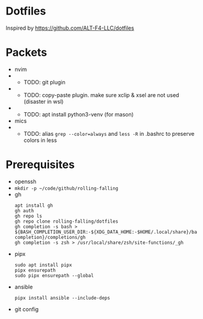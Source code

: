 # Dotfiles

Inspired by https://github.com/ALT-F4-LLC/dotfiles

# Packets

- nvim
- - TODO: git plugin
- - TODO: copy-paste plugin. make sure xclip & xsel are not used (disaster in wsl)
- - TODO: apt install python3-venv (for mason)
- mics
- - TODO: alias `grep --color=always` and `less -R` in .bashrc to preserve colors in less

# Prerequisites

- openssh
- `mkdir -p ~/code/github/rolling-falling`
- gh
    ```
    apt install gh
    gh auth
    gh repo ls
    gh repo clone rolling-falling/dotfiles
    gh completion -s bash > ${BASH_COMPLETION_USER_DIR:-${XDG_DATA_HOME:-$HOME/.local/share}/bash-completion}/completions/gh
    gh completion -s zsh > /usr/local/share/zsh/site-functions/_gh
    ```
- pipx
    ```
    sudo apt install pipx
    pipx ensurepath
    sudo pipx ensurepath --global
    ```
- ansible
    ```
    pipx install ansible --include-deps
    ```
- git config
